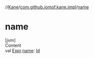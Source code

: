 //[Kane](../index.md)/[com.github.jomof.kane.impl](index.md)/[name](name.md)



# name  
[jvm]  
Content  
val [Expr](../com.github.jomof.kane/-expr/index.md).[name](name.md): [Id](index.md#%5Bcom.github.jomof.kane.impl%2FId%2F%2F%2FPointingToDeclaration%2F%5D%2FClasslikes%2F-972340876)  



